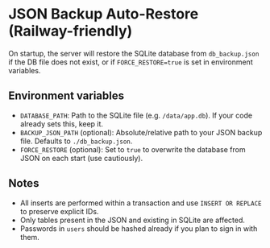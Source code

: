 # JSON Backup Auto-Restore (Railway-friendly)

On startup, the server will restore the SQLite database from `db_backup.json` if the DB file does not exist,
or if `FORCE_RESTORE=true` is set in environment variables.

## Environment variables
- `DATABASE_PATH`: Path to the SQLite file (e.g. `/data/app.db`). If your code already sets this, keep it.
- `BACKUP_JSON_PATH` (optional): Absolute/relative path to your JSON backup file. Defaults to `./db_backup.json`.
- `FORCE_RESTORE` (optional): Set to `true` to overwrite the database from JSON on each start (use cautiously).

## Notes
- All inserts are performed within a transaction and use `INSERT OR REPLACE` to preserve explicit IDs.
- Only tables present in the JSON and existing in SQLite are affected.
- Passwords in `users` should be hashed already if you plan to sign in with them.